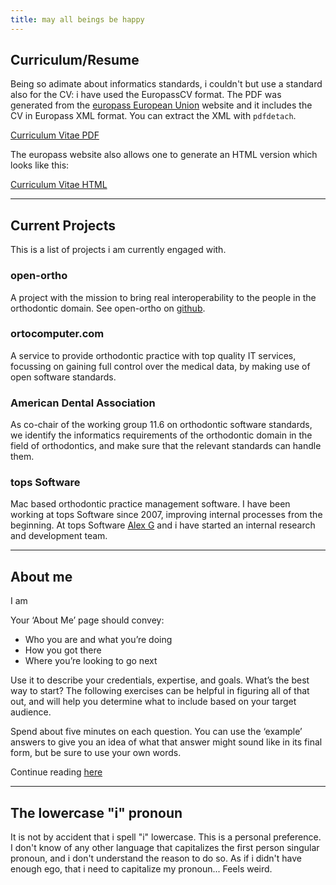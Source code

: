 ```yaml
---
title: may all beings be happy
---
```


## Curriculum/Resume

Being so adimate about informatics standards, i couldn't but use a standard also
for the CV: i have used the EuropassCV format. The PDF was generated from the
[europass European Union](https://europa.eu/europass/) website and it includes
the CV in Europass XML format. You can extract the XML with `pdfdetach`.

[Curriculum Vitae PDF](Toni_Magni_CV.pdf)

The europass website also allows one to generate an HTML version which looks
like this:

[Curriculum Vitae HTML](Toni_Magni_CV.html)

<hr/>

## Current Projects

This is a list of projects i am currently engaged with.

### open-ortho

A project with the mission to bring real interoperability to the people in the
orthodontic domain. See open-ortho on [github](https://www.open-ortho.org).

### ortocomputer.com

A service to provide orthodontic practice with top quality IT services,
focussing on gaining full control over the medical data, by making use of open
software standards.

### American Dental Association

As co-chair of the working group 11.6 on orthodontic software standards, we
identify the informatics requirements of the orthodontic domain in the field of
orthodontics, and make sure that the relevant standards can handle them.

### tops Software

Mac based orthodontic practice management software. I have been working at tops
Software since 2007, improving internal processes from the beginning. At tops
Software [Alex G](https://www.alexgoryuk.com) and i have started an internal
research and development team.

<hr/>

## About me

I am 

Your ‘About Me’ page should convey:

* Who you are and what you’re doing
* How you got there
* Where you’re looking to go next

Use it to describe your credentials, expertise, and goals. What’s the best way
to start? The following exercises can be helpful in figuring all of that out,
and will help you determine what to include based on your target audience.

Spend about five minutes on each question. You can use the ‘example’ answers to
give you an idea of what that answer might sound like in its final form, but be
sure to use your own words. 

Continue reading [here](https://www.thebalancecareers.com/how-to-write-about-me-page-examples-4142367)

<hr/>

## The lowercase "i" pronoun

It is not by accident that i spell "i" lowercase. This is a personal preference.
I don't know of any other language that capitalizes the first person singular
pronoun, and i don't understand the reason to do so. As if i didn't have enough
ego, that i need to capitalize my pronoun... Feels weird.